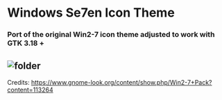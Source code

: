 # Windows Se7en Icon Theme
### Port of the original Win2-7 icon theme adjusted to work with GTK 3.18 +

![folder](https://github.com/B00merang-Artwork/Windows-7/blob/master/filesystems/folder.png)
---
Credits: https://www.gnome-look.org/content/show.php/Win2-7+Pack?content=113264
